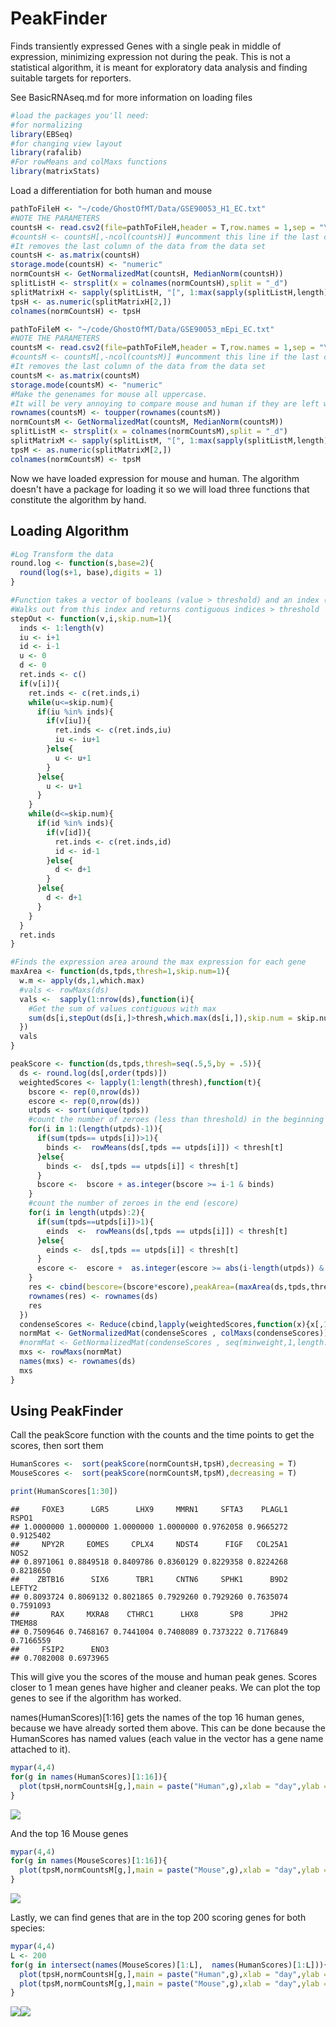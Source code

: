 
PeakFinder
==========

Finds transiently expressed Genes with a single peak in middle of expression, minimizing expression not during the peak. This is not a statistical algorithm, it is meant for exploratory data analysis and finding suitable targets for reporters.

See BasicRNAseq.md for more information on loading files

``` r
#load the packages you'll need:
#for normalizing
library(EBSeq)
#for changing view layout
library(rafalib)
#For rowMeans and colMaxs functions
library(matrixStats)
```

Load a differentiation for both human and mouse

``` r
pathToFileH <- "~/code/GhostOfMT/Data/GSE90053_H1_EC.txt"
#NOTE THE PARAMETERS
countsH <- read.csv2(file=pathToFileH,header = T,row.names = 1,sep = "\t")
#countsH <- countsH[,-ncol(countsH)] #uncomment this line if the last column is gene name description text
#It removes the last column of the data from the data set
countsH <- as.matrix(countsH)
storage.mode(countsH) <- "numeric"
normCountsH <- GetNormalizedMat(countsH, MedianNorm(countsH))
splitListH <- strsplit(x = colnames(normCountsH),split = "_d")
splitMatrixH <- sapply(splitListH, "[", 1:max(sapply(splitListH,length)) )
tpsH <- as.numeric(splitMatrixH[2,])
colnames(normCountsH) <- tpsH

pathToFileM <- "~/code/GhostOfMT/Data/GSE90053_mEpi_EC.txt"
#NOTE THE PARAMETERS
countsM <- read.csv2(file=pathToFileM,header = T,row.names = 1,sep = "\t")
#countsM <- countsM[,-ncol(countsM)] #uncomment this line if the last column is gene name description text
#It removes the last column of the data from the data set
countsM <- as.matrix(countsM)
storage.mode(countsM) <- "numeric"
#Make the genenames for mouse all uppercase.
#It will be very annoying to compare mouse and human if they are left with different conventional capitalizations
rownames(countsM) <- toupper(rownames(countsM))
normCountsM <- GetNormalizedMat(countsM, MedianNorm(countsM))
splitListM <- strsplit(x = colnames(normCountsM),split = "_d")
splitMatrixM <- sapply(splitListM, "[", 1:max(sapply(splitListM,length)) )
tpsM <- as.numeric(splitMatrixM[2,])
colnames(normCountsM) <- tpsM
```

Now we have loaded expression for mouse and human. The algorithm doesn't have a package for loading it so we will load three functions that constitute the algorithm by hand.

Loading Algorithm
-----------------

``` r
#Log Transform the data
round.log <- function(s,base=2){
  round(log(s+1, base),digits = 1)
}

#Function takes a vector of booleans (value > threshold) and an index (representing the max). 
#Walks out from this index and returns contiguous indices > threshold
stepOut <- function(v,i,skip.num=1){
  inds <- 1:length(v)
  iu <- i+1
  id <- i-1
  u <- 0
  d <- 0
  ret.inds <- c()
  if(v[i]){
    ret.inds <- c(ret.inds,i)
    while(u<=skip.num){
      if(iu %in% inds){
        if(v[iu]){
          ret.inds <- c(ret.inds,iu)
          iu <- iu+1
        }else{
          u <- u+1
        }
      }else{
        u <- u+1
      }
    }
    while(d<=skip.num){
      if(id %in% inds){
        if(v[id]){
          ret.inds <- c(ret.inds,id)
          id <- id-1
        }else{
          d <- d+1
        }
      }else{
        d <- d+1
      }
    }
  }
  ret.inds
}

#Finds the expression area around the max expression for each gene
maxArea <- function(ds,tpds,thresh=1,skip.num=1){
  w.m <- apply(ds,1,which.max)
  #vals <- rowMaxs(ds)
  vals <-  sapply(1:nrow(ds),function(i){
    #Get the sum of values contiguous with max
    sum(ds[i,stepOut(ds[i,]>thresh,which.max(ds[i,]),skip.num = skip.num)])
  })
  vals
}

peakScore <- function(ds,tpds,thresh=seq(.5,5,by = .5)){
  ds <- round.log(ds[,order(tpds)])
  weightedScores <- lapply(1:length(thresh),function(t){
    bscore <- rep(0,nrow(ds))
    escore <- rep(0,nrow(ds))
    utpds <- sort(unique(tpds))
    #count the number of zeroes (less than threshold) in the beginning (bscore)
    for(i in 1:(length(utpds)-1)){
      if(sum(tpds== utpds[i])>1){
        binds <-  rowMeans(ds[,tpds == utpds[i]]) < thresh[t]
      }else{
        binds <-  ds[,tpds == utpds[i]] < thresh[t]
      }
      bscore <-  bscore + as.integer(bscore >= i-1 & binds)
    }
    #count the number of zeroes in the end (escore)
    for(i in length(utpds):2){
      if(sum(tpds==utpds[i])>1){
        einds  <-  rowMeans(ds[,tpds == utpds[i]]) < thresh[t]
      }else{
        einds <-  ds[,tpds == utpds[i]] < thresh[t]
      }
      escore <-  escore +  as.integer(escore >= abs(i-length(utpds)) & einds)
    }
    res <- cbind(bescore=(bscore*escore),peakArea=(maxArea(ds,tpds,thresh[t])))
    rownames(res) <- rownames(ds)
    res
  })
  condenseScores <- Reduce(cbind,lapply(weightedScores,function(x){x[,1]*x[,2]}))
  normMat <- GetNormalizedMat(condenseScores , colMaxs(condenseScores))
  #normMat <- GetNormalizedMat(condenseScores , seq(minweight,1,length.out = ncol(condenseScores)))
  mxs <- rowMaxs(normMat)
  names(mxs) <- rownames(ds)
  mxs
}
```

Using PeakFinder
----------------

Call the peakScore function with the counts and the time points to get the scores, then sort them

``` r
HumanScores <-  sort(peakScore(normCountsH,tpsH),decreasing = T)
MouseScores <-  sort(peakScore(normCountsM,tpsM),decreasing = T)

print(HumanScores[1:30])
```

    ##     FOXE3      LGR5      LHX9     MMRN1     SFTA3    PLAGL1     RSPO1 
    ## 1.0000000 1.0000000 1.0000000 1.0000000 0.9762058 0.9665272 0.9125402 
    ##     NPY2R     EOMES     CPLX4     NDST4      FIGF   COL25A1      NOS2 
    ## 0.8971061 0.8849518 0.8409786 0.8360129 0.8229358 0.8224268 0.8218650 
    ##    ZBTB16      SIX6      TBR1     CNTN6     SPHK1      B9D2    LEFTY2 
    ## 0.8093724 0.8069132 0.8021865 0.7929260 0.7929260 0.7635074 0.7591093 
    ##       RAX     MXRA8    CTHRC1      LHX8       SP8      JPH2    TMEM88 
    ## 0.7509646 0.7468167 0.7441004 0.7408089 0.7373222 0.7176849 0.7166559 
    ##     FSIP2      ENO3 
    ## 0.7082008 0.6973965

This will give you the scores of the mouse and human peak genes. Scores closer to 1 mean genes have higher and cleaner peaks. We can plot the top genes to see if the algorithm has worked.

names(HumanScores)\[1:16\] gets the names of the top 16 human genes, because we have already sorted them above. This can be done because the HumanScores has named values (each value in the vector has a gene name attached to it).

``` r
mypar(4,4)
for(g in names(HumanScores)[1:16]){
  plot(tpsH,normCountsH[g,],main = paste("Human",g),xlab = "day",ylab = "Normalized Expression")
}
```

![](7_PeakFinder_files/figure-markdown_github/PlotPeaksH-1.png)

And the top 16 Mouse genes

``` r
mypar(4,4)
for(g in names(MouseScores)[1:16]){
  plot(tpsM,normCountsM[g,],main = paste("Mouse",g),xlab = "day",ylab = "Normalized Expression")
}
```

![](7_PeakFinder_files/figure-markdown_github/PlotPeaksM-1.png)

Lastly, we can find genes that are in the top 200 scoring genes for both species:

``` r
mypar(4,4)
L <- 200
for(g in intersect(names(MouseScores)[1:L],  names(HumanScores)[1:L])){
  plot(tpsH,normCountsH[g,],main = paste("Human",g),xlab = "day",ylab = "Normalized Expression")
  plot(tpsM,normCountsM[g,],main = paste("Mouse",g),xlab = "day",ylab = "Normalized Expression")
}
```

![](7_PeakFinder_files/figure-markdown_github/IntersectPeaks-1.png)![](7_PeakFinder_files/figure-markdown_github/IntersectPeaks-2.png)
